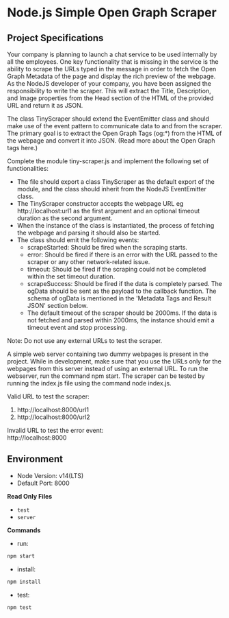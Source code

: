 # Node.js Simple Open Graph Scraper

## Project Specifications

Your company is planning to launch a chat service to be used internally by all the employees. One key functionality that is missing in the service is the ability to scrape the URLs typed in the message in order to fetch the Open Graph Metadata of the page and display the rich preview of the webpage. As the NodeJS developer of your company, you have been assigned the responsibility to write the scraper. This will extract the Title, Description, and Image properties from the Head section of the HTML of the provided URL and return it as JSON.

The class TinyScraper should extend the EventEmitter class and should make use of the event pattern to communicate data to and from the scraper. The primary goal is to extract the Open Graph Tags (og:\*) from the HTML of the webpage and convert it into JSON. (Read more about the Open Graph tags here.)

Complete the module tiny-scraper.js and implement the following set of functionalities:

- The file should export a class TinyScraper as the default export of the module, and the class should inherit from the NodeJS EventEmitter class.
- The TinyScraper constructor accepts the webpage URL eg http://localhost:url1 as the first argument and an optional timeout duration as the second argument.
- When the instance of the class is instantiated, the process of fetching the webpage and parsing it should also be started.
- The class should emit the following events:
  - scrapeStarted: Should be fired when the scraping starts.
  - error: Should be fired if there is an error with the URL passed to the scraper or any other network-related issue.
  - timeout: Should be fired if the scraping could not be completed within the set timeout duration.
  - scrapeSuccess: Should be fired if the data is completely parsed. The ogData should be sent as the payload to the callback function. The schema of ogData is mentioned in the 'Metadata Tags and Result JSON' section below.
  - The default timeout of the scraper should be 2000ms. If the data is not fetched and parsed within 2000ms, the instance should emit a timeout event and stop processing.

Note: Do not use any external URLs to test the scraper.

A simple web server containing two dummy webpages is present in the project. While in development, make sure that you use the URLs only for the webpages from this server instead of using an external URL. To run the webserver, run the command npm start. The scraper can be tested by running the index.js file using the command node index.js.

Valid URL to test the scraper:

1. http://localhost:8000/url1
2. http://localhost:8000/url2

Invalid URL to test the error event:  
http://localhost:8000

## Environment

- Node Version: v14(LTS)
- Default Port: 8000

**Read Only Files**

- `test`
- `server`

**Commands**

- run:

```bash
npm start
```

- install:

```bash
npm install
```

- test:

```bash
npm test
```
